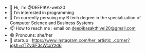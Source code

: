 - 👋 Hi, I’m @DEEPIKA-web20
- 👀 I’m interested in programming
- 🌱 I’m currently persuing my B.tech degree in the specialization of Computer Science and Business Systems
- 📫 How to reach me : email on
deepikasakthivel20@gmail.com
- 😄 Pronouns: she/her
- 📌 startup : https://www.instagram.com/her_artistic_.corner?igsh=dTZvdjF3cWcxYzd6

<!---
DEEPIKA-web20/DEEPIKA-web20 is a ✨ special ✨ repository because its `README.md` (this file) appears on your GitHub profile.
You can click the Preview link to take a look at your changes.
--->
